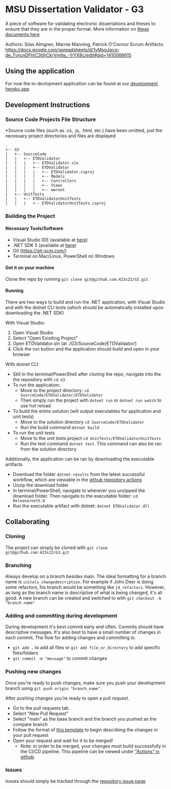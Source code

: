 # MSU Dissertation Validator - G3

A piece of software for validating electronic dissertations and theses to ensure that they are in the proper format. More information on [these documents here](https://www.montana.edu/etd/etd_format.html)

Authors: Silas Almgren, Marnie Manning, Patrick O'Connor
Scrum Artifacts: https://docs.google.com/spreadsheets/d/1vMsgJqcq-de_TvijcnDFhtC3tjhCkrVmlte_-1rYX8c/edit#gid=1410066615

## Using the application

For now the in-devlopment application can be found at our [development heroku app](https://etdvalidator-dev.herokuapp.com/)

## Development  Instructions

### Source Code Projects File Structure

*Source code files (such as .cs, .js, .html, etc.) have been omitted, just the necessary project directories and files are displayed

```
.
+-- G3
|   +-- SourceCode
|   |   +-- ETDValidator
|   |   |   +-- ETDValidator.sln
|   |   |   +-- ETDValidator
|   |   |   |   +-- ETDValidator.csproj
|   |   |   |   +-- Models
|   |   |   |   +-- Controllers
|   |   |   |   +-- Views
|   |   |   |   +-- wwroot
|   +-- UnitTests
|   |   +-- ETDValidatorUnitTests
|   |   |   +-- ETDValidatorUnitTests.csproj
```

### Building the Project

#### Necessary Tools/Software

- Visual Studio IDE (available at [here](https://visualstudio.microsoft.com/downloads/))
- .NET SDK 5 (available at [here](https://dotnet.microsoft.com/en-us/download/dotnet/5.0))
- Git (<https://git-scm.com/>)
- Terminal on Mac/Linux, PowerShell on Windows

#### Get it on your machine

Clone the repo by running
`git clone git@github.com:423s22/G3.git`

#### Running

There are two ways to build and run the .NET application, with Visual Studio and with the dotnet CLI tools (which should be automatically installed upon downloading the .NET SDK)

With Visual Studio:

1. Open Visual Studio
2. Select "Open Exisiting Project"
3. Open ETDValidator.sln (at ./G3/SourceCode/ETDValidator/)
4. Click the run button and the application should build and open in your browser

With dotnet CLI:

- Still in the terminal/PowerShell after cloning the repo, navigate into the the repository with `cd G3`
- To run the application:
  - Move to the project directory: `cd SourceCode/ETDValidator/ETDValidator`
  - Then simply run the project with `dotnet run` or `dotnet run watch` to use hot reload
- To build the entire solution (will output executables for application and unit tests)
  - Move to the solution directory `cd SourceCode/ETDValidator`
  - Run the build command `dotnet build`
- To run the unit tests
  - Move to the unit tests project `cd UnitTests/ETDValidatorUnitTests`
  - Run the test command `dotnet test`. This command can also be ran from the solution directory

Additionally, the application can be ran by downloading the executable artifacts

- Download the folder `dotnet-results` from the latest successful workflow, which are viewable in the [github repository actions](https://github.com/423s22/G3/actions)
- Unzip the download folder
- In terminal/PowerShell, navigate to wherever you unzipped the download folder. Then navigate to the executable folder: `cd Release/net5.0`
- Run the executable artifact with dotnet: `dotnet ETDValidator.dll`

## Collaborating

### Cloning

The project can simply be cloned with `git clone git@github.com:423s22/G3.git`

### Branching

Always develop on a branch besides main. The ideal formatting for a branch name is `initals_changedescription`. For example if John Deer is doing some refactors, his branch would be something like `jd_refactors`. However, as long as the branch name is descriptive of what is being changed, it's all good. A new branch can be created and switched to with `git checkout -b "branch name"`

### Adding and committing during development

During development it's best commit early and often. Commits should have descriptive messages. It's also best to have a small number of changes in each commit. The flow for adding changes and committing is:

- `git add .` to add all files or `git add file_or_directory` to add specific files/folders
- `git commit -m "message"` to commit changes

### Pushing new changes

Once you're ready to push changes, make sure you push your development branch using `git push origin "branch_name"`.

After pushing changes you're ready to open a pull request.

- Go to the pull requests tab
- Select "New Pull Request"
- Select "main" as the base branch and the branch you pushed as the compare branch
- Follow the format of [this template](https://github.com/423s22/G3/blob/main/.github/pull_request_template.md) to begin describing the changes in your pull request
- Open your request and wait for it to be merged!
  - Note: in order to be merged, your changes must build successfully in the CI/CD pipeline. This pipeline can be viewed under ["Actions" in github](https://github.com/423s22/G3/actions).

### Issues

Issues should simply be tracked through the [repository issue page](https://github.com/423s22/G3/issues)
